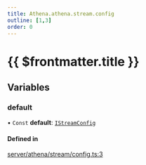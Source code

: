 ```yaml
---
title: Athena.athena.stream.config
outline: [1,3]
order: 0
---
```


# {{ $frontmatter.title }}


## Variables

### default

• `Const` **default**: [`IStreamConfig`](../interfaces/shared_interfaces_iStream_IStreamConfig.md)

#### Defined in

[server/athena/stream/config.ts:3](https://github.com/Stuyk/altv-athena/blob/b36eb29/src/core/server/athena/stream/config.ts#L3)

